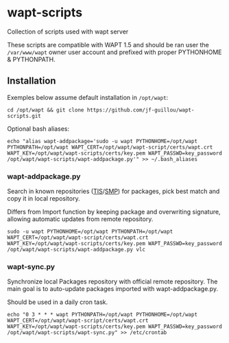 # wapt-scripts
Collection of scripts used with wapt server

These scripts are compatible with WAPT 1.5 and should be ran user the `/var/www/wapt` owner user account and prefixed with proper PYTHONHOME & PYTHONPATH.

## Installation
Exemples below assume default installation in `/opt/wapt`:

    cd /opt/wapt && git clone https://github.com/jf-guillou/wapt-scripts.git

Optional bash aliases:

    echo "alias wapt-addpackage='sudo -u wapt PYTHONHOME=/opt/wapt PYTHONPATH=/opt/wapt WAPT_CERT=/opt/wapt/wapt-script/certs/wapt.crt WAPT_KEY=/opt/wapt/wapt-scripts/certs/key.pem WAPT_PASSWD=key_password /opt/wapt/wapt-scripts/wapt-addpackage.py'" >> ~/.bash_aliases

### wapt-addpackage.py

Search in known repositories ([TIS](https://store.wapt.fr/)/[SMP](https://wapt.lesfourmisduweb.org/tous-les-packages)) for packages, pick best match and copy it in local repository.

Differs from Import function by keeping package and overwriting signature, allowing automatic updates from remote repository.

    sudo -u wapt PYTHONHOME=/opt/wapt PYTHONPATH=/opt/wapt WAPT_CERT=/opt/wapt/wapt-script/certs/wapt.crt WAPT_KEY=/opt/wapt/wapt-scripts/certs/key.pem WAPT_PASSWD=key_password /opt/wapt/wapt-scripts/wapt-addpackage.py vlc

### wapt-sync.py

Synchronize local Packages repository with official remote repository.
The main goal is to auto-update packages imported with wapt-addpackage.py.

Should be used in a daily cron task.

    echo "0 3 * * * wapt PYTHONPATH=/opt/wapt PYTHONHOME=/opt/wapt WAPT_CERT=/opt/wapt/wapt-script/certs/wapt.crt WAPT_KEY=/opt/wapt/wapt-scripts/certs/key.pem WAPT_PASSWD=key_password /opt/wapt/wapt-scripts/wapt-sync.py" >> /etc/crontab
